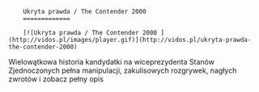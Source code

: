 
        Ukryta prawda / The Contender 2000 
        =============
        
        [![Ukryta prawda / The Contender 2000 ](http://vidos.pl/images/player.gif)](http://vidos.pl/ukryta-prawda-the-contender-2000)
        
        
 Wielowątkowa historia kandydatki na wiceprezydenta Stanów Zjednoczonych pełna manipulacji, zakulisowych rozgrywek, nagłych zwrotów i zobacz pełny opis
    